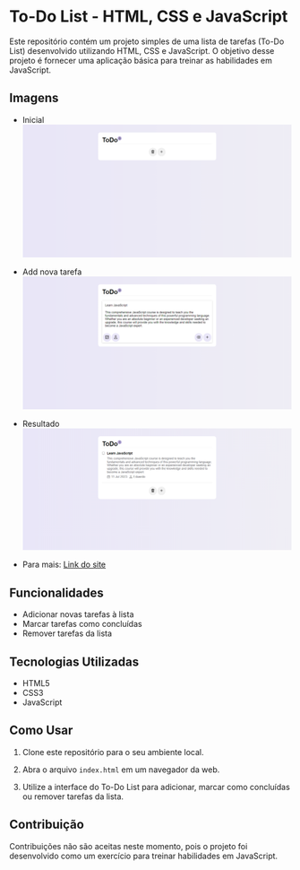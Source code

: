# To-Do List - HTML, CSS e JavaScript

Este repositório contém um projeto simples de uma lista de tarefas (To-Do List) desenvolvido utilizando HTML, CSS e JavaScript. O objetivo desse projeto é fornecer uma aplicação básica para treinar as habilidades em JavaScript.

## Imagens

- Inicial 
![Imagem do site](imgs/img_01.png)
- Add nova tarefa
![Imagem do site](imgs/img_02.png)
- Resultado
![Imagem do site](imgs/img_03.png)

- Para mais: <a href="https://todo-eduardo.netlify.app/">Link do site</a>


## Funcionalidades

- Adicionar novas tarefas à lista
- Marcar tarefas como concluídas
- Remover tarefas da lista

## Tecnologias Utilizadas

- HTML5
- CSS3
- JavaScript

## Como Usar

1. Clone este repositório para o seu ambiente local.

2. Abra o arquivo `index.html` em um navegador da web.

3. Utilize a interface do To-Do List para adicionar, marcar como concluídas ou remover tarefas da lista.

## Contribuição

Contribuições não são aceitas neste momento, pois o projeto foi desenvolvido como um exercício para treinar habilidades em JavaScript.

 
